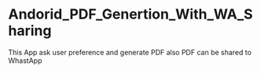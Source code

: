 # Andorid_PDF_Genertion_With_WA_Sharing
This App ask user preference and generate PDF also PDF can be shared to WhastApp
